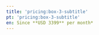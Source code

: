 ```yaml
---
title: 'pricing:box-3-subtitle'
pt: 'pricing:box-3-subtitle'
en: Since **USD 3399** per month*
---
```


